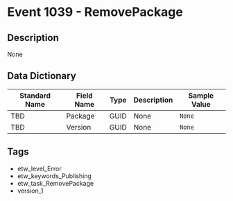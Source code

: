 # Event 1039 - RemovePackage

## Description
None

## Data Dictionary
|Standard Name|Field Name|Type|Description|Sample Value|
|---|---|---|---|---|
|TBD|Package|GUID|None|`None`|
|TBD|Version|GUID|None|`None`|

## Tags
* etw_level_Error
* etw_keywords_Publishing
* etw_task_RemovePackage
* version_1